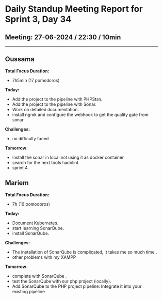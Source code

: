 # Daily Standup Meeting Report for Sprint 3, Day 34

## Meeting: 27-06-2024 / 22:30 / 10min

---

## Oussama

**Total Focus Duration:**

- 7h5min (17 pomodoros)

**Today:**

- Add the project to the pipeline with PHPStan.
- Add the project to the pipeline with Sonar.
- Work on detailed documentation.
- install ngrok and configure the webhook to get the quality gate from sonar.

**Challenges:**

- no difficulty faced

**Tomorrow:**
- Install the sonar in local not using it as docker container
- search for the next tools hadolint.
- sprint 4.


## Mariem

**Total Focus Duration:**

- 7h  (16 pomodoros)

**Today:**

- Document Kubernetes.
- start learning SonarQube.
- install SonarQube.

 **Challenges:**

- The installation of SonarQube is complicated, It takes me so much time .
- other problems with my XAMPP
  
**Tomorrow:**

- complete with SonarQube .
- test the SonarQube with our php project (locally).
- Add SonarQube to the PHP project pipeline: Integrate it into your existing pipeline
